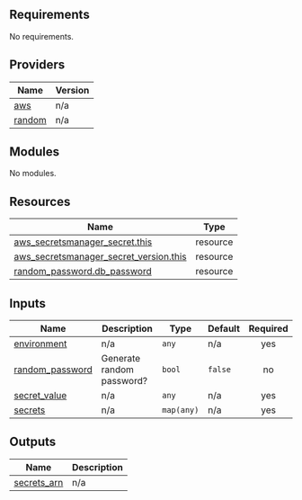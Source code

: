 <!-- BEGIN_TF_DOCS -->
## Requirements

No requirements.

## Providers

| Name | Version |
|------|---------|
| <a name="provider_aws"></a> [aws](#provider\_aws) | n/a |
| <a name="provider_random"></a> [random](#provider\_random) | n/a |

## Modules

No modules.

## Resources

| Name | Type |
|------|------|
| [aws_secretsmanager_secret.this](https://registry.terraform.io/providers/hashicorp/aws/latest/docs/resources/secretsmanager_secret) | resource |
| [aws_secretsmanager_secret_version.this](https://registry.terraform.io/providers/hashicorp/aws/latest/docs/resources/secretsmanager_secret_version) | resource |
| [random_password.db_password](https://registry.terraform.io/providers/hashicorp/random/latest/docs/resources/password) | resource |

## Inputs

| Name | Description | Type | Default | Required |
|------|-------------|------|---------|:--------:|
| <a name="input_environment"></a> [environment](#input\_environment) | n/a | `any` | n/a | yes |
| <a name="input_random_password"></a> [random\_password](#input\_random\_password) | Generate random password? | `bool` | `false` | no |
| <a name="input_secret_value"></a> [secret\_value](#input\_secret\_value) | n/a | `any` | n/a | yes |
| <a name="input_secrets"></a> [secrets](#input\_secrets) | n/a | `map(any)` | n/a | yes |

## Outputs

| Name | Description |
|------|-------------|
| <a name="output_secrets_arn"></a> [secrets\_arn](#output\_secrets\_arn) | n/a |
<!-- END_TF_DOCS -->